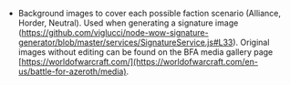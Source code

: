 - Background images to cover each possible faction scenario (Alliance, Horder, Neutral). Used when generating a signature image (https://github.com/viglucci/node-wow-signature-generator/blob/master/services/SignatureService.js#L33). Original images without editing can be found on the BFA media gallery page [https://worldofwarcraft.com/](https://worldofwarcraft.com/en-us/battle-for-azeroth/media).
